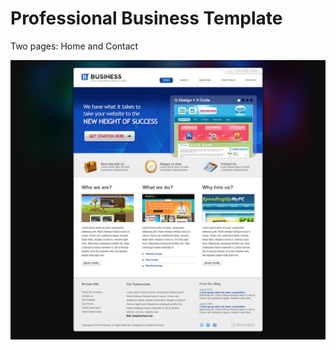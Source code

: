 # Professional Business Template
Two pages: Home and Contact

<img src="https://github.com/AlexDivola/PB-Template/raw/master/preview/business-home.jpg" alt="Professional Business Template">
